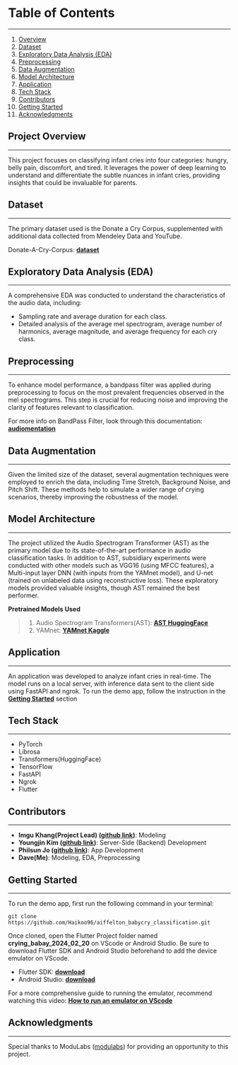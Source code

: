 # **Table of Contents**
------------------------------------
1. [Overview](#overview)
2. [Dataset](#dataset)
3. [Exploratory Data Analysis (EDA)](#exploratory-data-analysis-eda)
4. [Preprocessing](#preprocessing)
5. [Data Augmentation](#data-augmentation)
6. [Model Architecture](#model-architecture)
7. [Application](#application)
8. [Tech Stack](#tech-stack)
9. [Contributors](#contributors)
10. [Getting Started](#getting-started)
11. [Acknowledgments](#acknowledgments)

## **Project Overview**
-------------------------------------
This project focuses on classifying infant cries into four categories: hungry, belly pain, discomfort, and tired. It leverages the power of deep learning to understand and differentiate the subtle nuances in infant cries, providing insights that could be invaluable for parents.

## **Dataset**
-------------------------------------
The primary dataset used is the Donate a Cry Corpus, supplemented with additional data collected from Mendeley Data and YouTube.

Donate-A-Cry-Corpus: [**dataset**](https://github.com/gveres/donateacry-corpus)

## **Exploratory Data Analysis (EDA)**
-------------------------------------
A comprehensive EDA was conducted to understand the characteristics of the audio data, including:
- Sampling rate and average duration for each class.
- Detailed analysis of the average mel spectrogram, average number of harmonics, average magnitude, and average frequency for each cry class.

## **Preprocessing**
------------------------------------
To enhance model performance, a bandpass filter was applied during preprocessing to focus on the most prevalent frequencies observed in the mel spectrograms. This step is crucial for reducing noise and improving the clarity of features relevant to classification.

For more info on BandPass Filter, look through this documentation: [**audiomentation**](https://iver56.github.io/audiomentations/)

## **Data Augmentation**
------------------------------------
Given the limited size of the dataset, several augmentation techniques were employed to enrich the data, including Time Stretch, Background Noise, and Pitch Shift. These methods help to simulate a wider range of crying scenarios, thereby improving the robustness of the model.

## **Model Architecture**
-----------------------------------
The project utilized the Audio Spectrogram Transformer (AST) as the primary model due to its state-of-the-art performance in audio classification tasks. In addition to AST, subsidiary experiments were conducted with other models such as VGG16 (using MFCC features), a Multi-input layer DNN (with inputs from the YAMnet model), and U-net (trained on unlabeled data using reconstructive loss). These exploratory models provided valuable insights, though AST remained the best performer.

**Pretrained Models Used**
>1. Audio Spectrogram Transformers(AST): [**AST HuggingFace**](https://huggingface.co/docs/transformers/model_doc/audio-spectrogram-transformer)
>2. YAMnet: [**YAMnet Kaggle**](https://www.kaggle.com/models/google/yamnet/frameworks/tfLite/variations/classification-tflite/versions/1?tfhub-redirect=true)

## **Application**
-----------------------------------
An application was developed to analyze infant cries in real-time. The model runs on a local server, with inference data sent to the client side using FastAPI and ngrok. To run the demo app, follow the instruction in the **[Getting Started](#getting-started)** section

## **Tech Stack**
----------------------------------
- PyTorch
- Librosa
- Transformers(HuggingFace)
- TensorFlow
- FastAPI
- Ngrok
- Flutter

## **Contributors**
---------------------------------
- **Imgu Khang(Project Lead) ([github link](https://github.com/knggu))**: Modeling
- **Youngjin Kim ([github link](https://github.com/passgiant))**: Server-Side (Backend) Development
- **Philsun Jo ([github link](https://github.com/CHOPHILSUN))**: App Development
- **Dave(Me)**: Modeling, EDA, Preprocessing

## **Getting Started**
--------------------------------
To run the demo app, first run the following command in your terminal:

<pre><code>git clone https://github.com/Haikoo96/aiffelton_babycry_classification.git</code></pre>

Once cloned, open the Flutter Project folder named **crying_babay_2024_02_20** on VScode or Android Studio.
Be sure to download Flutter SDK and Android Studio beforehand to add the device emulator on VScode.

- Flutter SDK: [**download**](https://docs.flutter.dev/release/archive?tab=windows)
- Android Studio: [**download**](https://developer.android.com/studio?hl=ko)

For a more comprehensive guide to running the emulator, recommend watching this video: [**How to run an emulator on VScode**](https://www.youtube.com/watch?v=EhGW4UYpKSE) 

## **Acknowledgments**
--------------------------------
Special thanks to ModuLabs ([modulabs](https://modulabs.co.kr/)) for providing an opportunity to this project.


